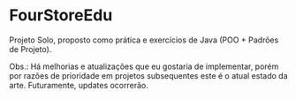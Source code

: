 # FourStoreEdu

Projeto Solo, proposto como prática e exercícios de Java (POO + Padrões de Projeto).

Obs.: Há melhorias e atualizações que eu gostaria de implementar, porém por razões de prioridade em projetos subsequentes este é o atual estado da arte.
Futuramente, updates ocorrerão.
